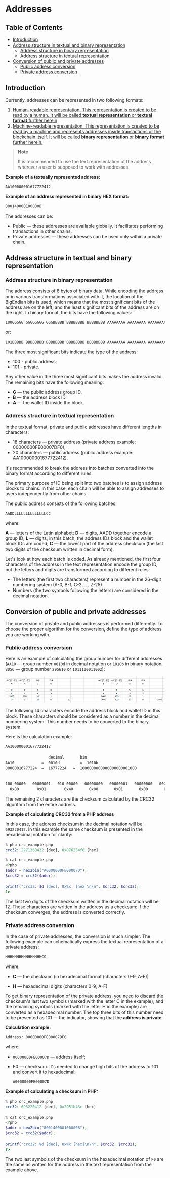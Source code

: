 # Addresses

## Table of Contents

- [Introduction](#introduction)
- [Address structure in textual and binary representation](#address-structure-in-textual-and-binary-representation)
  - [Address structure in binary representation](#address-structure-in-binary-representation)
  - [Address structure in textual representation](#address-structure-in-textual-representation)
- [Conversion of public and private addresses](#conversion-of-public-and-private-addresses)
  - [Public address conversion](#public-address-conversion)
  - [Private address conversion](#private-address-conversion)

## Introduction

Currently, addresses can be represented in two following formats:

1. [Human-readable representation. This representation is created to be read by a human. It will be called **textual representation** or **textual format** further herein](#address-structure-in-textual-representation)
2. [Machine-readable representation. This representation is created to be read by a machine and represents addresses inside transactions or the blockchain itself. It will be called **binary representation** or **binary format** further herein.](#address-structure-in-binary-representation)

> **Note**
>
> It is recommended to use the text representation of the address wherever a user is supposed to work with addresses.

**Example of a textually represented address:**

```bash
AA100000001677722412
```

**Example of an address represented in binary HEX format:**

```bash
800140000100000B
```

The addresses can be:

- Public — these addresses are available globally. It facilitates performing transactions in other chains.
- Private addresses — these addresses can be used only within a private chain.

## Address structure in textual and binary representation

### Address structure in binary representation

The address consists of 8 bytes of binary data. While encoding the address or in various transformations associated with it, the location of the BigEndian bits is used, which means that the most significant bits of the address are on the left, and the least significant bits of the address are on the right. In binary format, the bits have the following values:

```bash
100GGGGG GGGGGGGG GGGBBBBB BBBBBBBB BBBBBBBB AAAAAAAA AAAAAAAA AAAAAAAA
```

or:

```bash
101BBBBB BBBBBBBB BBBBBBBB BBBBBBBB BBBBBBBB AAAAAAAA AAAAAAAA AAAAAAAA
```

The three most significant bits indicate the type of the address:

- 100 - public address;
- 101 - private.

Any other value in the three most significant bits makes the address invalid. The remaining bits have the following meaning:

- **G** — the public address group ID.
- **B** — the address block ID.
- **A** — the wallet ID inside the block.

### Address structure in textual representation

In the textual format, private and public addresses have different lengths in characters:

- 18 characters — private address (private address example: 00000000FE00007DF0);
- 20 characters — public address (public address example: AA100000001677722412).

It's recommended to break the address into batches converted into the binary format according to different rules.

The primary purpose of ID being split into two batches is to assign address blocks to chains. In this case, each chain will be able to assign addresses to users independently from other chains.

The public address consists of the following batches:

```bash
AADDLLLLLLLLLLLLLLCC
```

where:

**A** — letters of the Latin alphabet;
**D** — digits, AADD together encode a group ID;
**L** — digits, in this batch, the address IDs block and the wallet block IDs are coded;
**C** — the lowest part of the address checksum (the last two digits of the checksum written in decimal form).

Let's look at how each batch is coded. As already mentioned, the first four characters of the address in the text representation encode the group ID, but the letters and digits are transformed according to different rules:

- The letters (the first two characters) represent a number in the 26-digit numbering system (A-0, B-1, C-2, ..., Z-25).
- Numbers (the two symbols following the letters) are considered in the decimal notation.

## Conversion of public and private addresses

The conversion of private and public addresses is performed differently. To choose the proper algorithm for the conversion, define the type of address you are working with.

### Public address conversion

Here is an example of calculating the group number for different addresses (`AA10` — group number `0010d` in decimal notation or `1010b` in binary notation, `BD56` — group number `295610` or `1011100011002`):

![Example banner](resources/power_address.png)

The following 14 characters encode the address block and wallet ID in this block. These characters should be considered as a number in the decimal numbering system. This number needs to be converted to the binary system.

Here is the calculation example:

```bash
AA100000001677722412

                   decimal       bin
AA10            =  0010d         =  1010b
00000016777224  =  16777224   =  1000000000000000000001000


100 00000   00000001   010 00000   00000000   00000001   00000000   00000000   00001000
  0x80        0x01        0x40       0x00       0x01       0x00       0x00       0x08
```

The remaining 2 characters are the checksum calculated by the CRC32 algorithm from the entire address.

**Example of calculating CRC32 from a PHP address**

In this case, the address checksum in the decimal notation will be `693220412`. In this example the same checksum is presented in the hexadecimal notation for clarity:

```php
% php crc_example.php
crc32: 2271368432 [dec], 0x876254f0 [hex]
```

```php
% cat crc_example.php
<?php
$addr = hex2bin("A0000000FE00007D");
$crc32 = crc32($addr);

printf("crc32: $d [dec], 0x%x  [hex]\n\n", $crc32, $crc32);
?>
```

The last two digits of the checksum written in the decimal notation will be 12. These characters are written in the address as a checksum: if the checksum converges, the address is converted correctly.

### Private address conversion

In the case of private addresses, the conversion is much simpler. The following example can schematically express the textual representation of a private address:

```bash
HHHHHHHHHHHHHHHHCC
```

where:

- **С** — the checksum (in hexadecimal format (characters 0-9, A-F))

- **H** — hexadecimal digits (characters 0-9, A-F)

To get binary representation of the private address, you need to discard the checksum's last two symbols (marked with the letter C in the example), and the remaining symbols (marked with the letter H in the example) are converted as a hexadecimal number. The top three bits of this number need to be presented as 101 — the indicator, showing that the **address is private**.

**Calculation example:**

```bash
Address: 00000000FE00007DF0
```

where:

- `00000000FE00007D` — address itself;
- F0 — checksum. It's needed to change high bits of the address to 101 and convert it to hexadecimal:

   ```bash
   A0000000FE00007D
   ```

**Example of calculating a checksum in PHP:**

```php
% php crc_example.php
crc32: 693220412 [dec], 0x2951b43c [hex]

% cat crc_example.php
<?php
$addr = hex2bin("8001400001000008");
$crc32 = crc32($addr);

printf("crc32: %d [dec], 0x%x [hex]\n\n", $crc32, $crc32);
?>
```

The two last symbols of the checksum in the hexadecimal notation of `F0` are the same as written for the address in the text representation from the example above.
